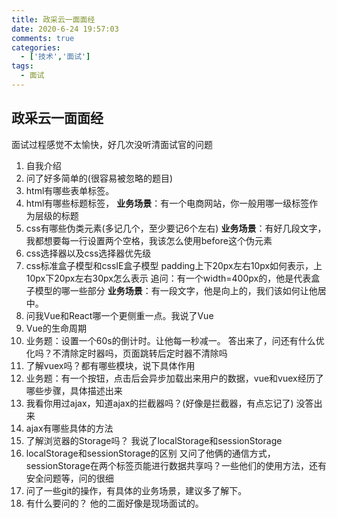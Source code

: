 ```yaml
---
title: 政采云一面面经
date: 2020-6-24 19:57:03
comments: true
categories: 
  - ['技术','面试']
tags:
  - 面试
---
```

## 政采云一面面经
面试过程感觉不太愉快，好几次没听清面试官的问题

1. 自我介绍
2. 问了好多简单的(很容易被忽略的题目)
3. html有哪些表单标签。
4. html有哪些标题标签，
**业务场景**：有一个电商网站，你一般用哪一级标签作为层级的标题
5. css有哪些伪类元素(多记几个，至少要记6个左右)
**业务场景**：有好几段文字，我都想要每一行设置两个空格，我该怎么使用before这个伪元素
6. css选择器以及css选择器优先级
7. css标准盒子模型和cssIE盒子模型
  padding上下20px左右10px如何表示，上10px下20px左右30px怎么表示
追问：有一个width=400px的，他是代表盒子模型的哪一些部分
**业务场景**：有一段文字，他是向上的，我们该如何让他居中。
8. 问我Vue和React哪一个更侧重一点。我说了Vue
9. Vue的生命周期
10. 业务题：设置一个60s的倒计时。让他每一秒减一。
答出来了，问还有什么优化吗？不清除定时器吗，页面跳转后定时器不清除吗
11. 了解vuex吗？都有哪些模块，说下具体作用
12. 业务题：有一个按钮，点击后会异步加载出来用户的数据，vue和vuex经历了哪些步骤，具体描述出来
13. 我看你用过ajax，知道ajax的拦截器吗？(好像是拦截器，有点忘记了)
  没答出来
14. ajax有哪些具体的方法
15. 了解浏览器的Storage吗？ 我说了localStorage和sessionStorage
16. localStorage和sessionStorage的区别
又问了他俩的通信方式，sessionStorage在两个标签页能进行数据共享吗？一些他们的使用方法，还有安全问题等，问的很细
18. 问了一些git的操作，有具体的业务场景，建议多了解下。
17. 有什么要问的？
他的二面好像是现场面试的。